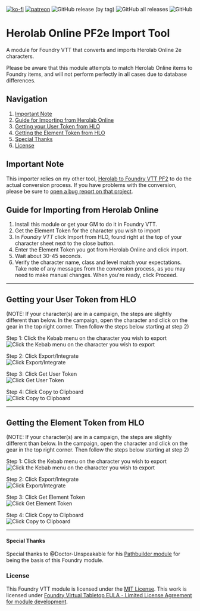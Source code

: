 [![ko-fi](https://img.shields.io/badge/-buy%20me%20a%20coffee-%23FF5E5B?style=plastic)](https://ko-fi.com/slate) [![patreon](https://img.shields.io/badge/-support%20me%20on%20patreon-%235C5C5C?style=plastic)](https://patreon.com/slatesfoundrystuff) ![GitHub release (by tag)](https://img.shields.io/github/downloads/zarmstrong/hlo-importer/hlo-importer-0.6.0/total?style=plastic) ![GitHub all releases](https://img.shields.io/github/downloads/zarmstrong/hlo-importer/total?style=plastic) ![GitHub](https://img.shields.io/github/license/zarmstrong/hlo-importer?style=plastic)

# Herolab Online PF2e Import Tool

A module for Foundry VTT that converts and imports Herolab Online 2e characters.

Please be aware that this module attempts to match Herolab Online items to Foundry items, and will not perform perfectly in all cases due to database differences.

## Navigation
1. [Important Note](#important-note)
2. [Guide for Importing from Herolab Online](#guide-for-importing-from-herolab-online)
3. [Getting your User Token from HLO](#getting-your-user-token-from-hlo)
4. [Getting the Element Token from HLO](#getting-the-element-token-from-hlo)
5. [Special Thanks](#special-thanks)
6. [License](#license)

## Important Note

This importer relies on my other tool, [Herolab to Foundry VTT PF2](https://github.com/zarmstrong/hlo-to-fvtt-pf2-public) to do the actual conversion process. If you have problems with the conversion, please be sure to [open a bug report on that project](https://github.com/zarmstrong/hlo-to-fvtt-pf2-public/issues).

## Guide for Importing from Herolab Online

1) Install this module or get your GM to do it in Foundry VTT.
2) Get the Element Token for the character you wish to import 
3) In *Foundry VTT* click Import from HLO, found right at the top of your character sheet next to the close button.
4) Enter the Element Token you got from Herolab Online and click import.
5) Wait about 30-45 seconds.
6) Verify the character name, class and level match your expectations. Take note of any messages from the conversion process, as you may need to make manual changes. When you're ready, click Proceed.
***
## Getting your User Token from HLO

(NOTE: If your character(s) are in a campaign, the steps are slightly different than below. In the campaign, open the character and click on the gear in the top right corner. Then follow the steps below starting at step 2)

Step 1: Click the Kebab menu on the character you wish to export<br>
![Click the Kebab menu on the character you wish to export](get-element-id-step1.webp)

Step 2: Click Export/Integrate<br>
![Click Export/Integrate](get-element-id-step2.webp)

Step 3: Click Get User Token<br>
![Click Get User Token](get-user-token-step3.webp)

Step 4: Click Copy to Clipboard<br>
![Click Copy to Clipboard](get-user-token-step4.webp)
***
## Getting the Element Token from HLO

(NOTE: If your character(s) are in a campaign, the steps are slightly different than below. In the campaign, open the character and click on the gear in the top right corner. Then follow the steps below starting at step 2)

Step 1: Click the Kebab menu on the character you wish to export<br>
![Click the Kebab menu on the character you wish to export](get-element-id-step1.webp)

Step 2: Click Export/Integrate<br>
![Click Export/Integrate](get-element-id-step2.webp)

Step 3: Click Get Element Token<br>
![Click Get Element Token](get-element-id-step3.webp)

Step 4: Click Copy to Clipboard<br>
![Click Copy to Clipboard](get-element-id-step4.webp)

*** 
#### Special Thanks

Special thanks to @Doctor-Unspeakable for his [Pathbuilder module](https://github.com/Doctor-Unspeakable/foundry-pathbuilder2e-import) for being the basis of this Foundry module.

### License
This Foundry VTT module is licensed under the [MIT License](https://github.com/zarmstrong/hlo-importer/blob/main/LICENSE).
This work is licensed under [Foundry Virtual Tabletop EULA - Limited License Agreement for module development](https://foundryvtt.com/article/license/).
